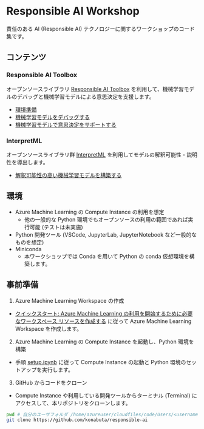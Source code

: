 # Responsible AI Workshop

責任のある AI (Responsible AI) テクノロジーに関するワークショップのコード集です。

## コンテンツ
### Responsible AI Toolbox

オープンソースライブラリ [Responsible AI Toolbox](https://github.com/microsoft/responsible-ai-toolbox) を利用して、機械学習モデルのデバッグと機械学習モデルによる意思決定を支援します。

- [環境準備](notebook/0-Setup.ipynb)
- [機械学習モデルをデバッグする](notebook/responsibleaidashboard-automobile-regression-debugging.ipynb)
- [機械学習モデルで意思決定をサポートする](notebook/responsibleaidashboard-house-decision-making.ipynb)


### InterpretML

オープンソースライブラリ群 [InterpretML](https://interpret.ml/) を利用してモデルの解釈可能性・説明性を導出します。

- [解釈可能性の高い機械学習モデルを構築する](notebook/interpretml-explainable-boosting-machine.ipynb)

## 環境
- Azure Machine Learning の Compute Instance の利用を想定
    - 他の一般的な Python 環境でもオープンソースの利用の範囲であれば実行可能 (テストは未実施)
- Python 開発ツール (VSCode, JupyterLab, JupyterNotebook など一般的なものを想定)
- Miniconda
    - 本ワークショップでは Conda を用いて Python の conda 仮想環境を構築します。


## 事前準備

1. Azure Machine Learning Workspace の作成
- [クイックスタート: Azure Machine Learning の利用を開始するために必要なワークスペース リソースを作成する](https://docs.microsoft.com/ja-JP/azure/machine-learning/quickstart-create-resources) に従って Azure Machine Learning Workspace を作成します。


2. Azure Machine Learning の Compute Instance を起動し、Python 環境を構築

- 手順 [setup.ipynb](setup.ipynb) に従って Compute Instance の起動と Python 環境のセットアップを実行します。


3. GitHub からコードをクローン

- Compute Instance や利用している開発ツールからターミナル (Terminal) にアクセスして、本リポジトリをクローンします。

```bash
pwd # 自分のユーザフォルダ /home/azureuser/cloudfiles/code/Users/<username> にいることを確認
git clone https://github.com/konabuta/responsible-ai
```
